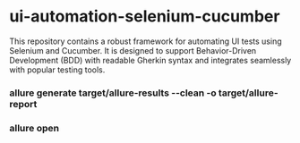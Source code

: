# ui-automation-selenium-cucumber
This repository contains a robust framework for automating UI tests using Selenium and Cucumber. It is designed to support Behavior-Driven Development (BDD) with readable Gherkin syntax and integrates seamlessly with popular testing tools.

### allure generate target/allure-results --clean -o target/allure-report


### allure open
